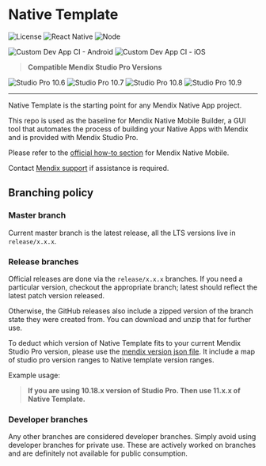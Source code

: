 # Native Template

![License](https://img.shields.io/badge/license-MIT-blue.svg)
![React Native](https://img.shields.io/badge/react_native-0.75.4-blue.svg)
![Node](https://img.shields.io/badge/node-v20-green.svg)

![Custom Dev App CI - Android](https://github.com/mendix/native-template/actions/workflows/android-build-custom-dev-app.yml/badge.svg?branch=master)
![Custom Dev App CI - iOS](https://github.com/mendix/native-template/actions/workflows/ios-build-custom-dev-app.yml/badge.svg?branch=master)

> **Compatible Mendix Studio Pro Versions**

![Studio Pro 10.6](https://img.shields.io/badge/Studio_Pro-10.6-blue)
![Studio Pro 10.7](https://img.shields.io/badge/Studio_Pro-10.7-blue)
![Studio Pro 10.8](https://img.shields.io/badge/Studio_Pro-10.8-blue)
![Studio Pro 10.9](https://img.shields.io/badge/Studio_Pro-10.9-blue)

---

Native Template is the starting point for any Mendix Native App project.

This repo is used as the baseline for Mendix Native Mobile Builder, a GUI tool that automates the process of building your Native Apps with Mendix and is provided with Mendix Studio Pro.

Please refer to the [official how-to section](https://docs.mendix.com/howto/mobile/native-mobile) for Mendix Native Mobile.

Contact [Mendix support](https://support.mendix.com/hc/en-us) if assistance is required.

## Branching policy

### Master branch

Current master branch is the latest release, all the LTS versions live in `release/x.x.x`.

### Release branches

Official releases are done via the `release/x.x.x` branches. If you need a particular version, checkout the appropriate branch; latest should reflect the latest patch version released.

Otherwise, the GitHub releases also include a zipped version of the branch state they were created from. You can download and unzip that for further use.

To deduct which version of Native Template fits to your current Mendix Studio Pro version, please use the [mendix version json file](https://github.com/mendix/native-template/blob/master/mendix_version.json). It include a map of studio pro version ranges to Native template version ranges.

Example usage:

> **If you are using 10.18.x version of Studio Pro. Then use 11.x.x of Native Template.**

### Developer branches

Any other branches are considered developer branches.
Simply avoid using developer branches for private use. These are actively worked on branches and are definitely not available for public consumption.
